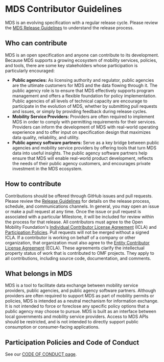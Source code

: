 # MDS Contributor Guidelines

MDS is an evolving specification with a regular release cycle. Please review the [MDS Release Guidelines](ReleaseGuidelines.md) to understand the release process.

## Who can contribute

MDS is an open specification and anyone can contribute to its development. Because MDS supports a growing ecosystem of mobility services, policies, and tools, there are some key stakeholders whose participation is particularly encouraged:

* **Public agencies:** As licensing authority and regulator, public agencies are the ultimate customers for MDS and the data flowing through it. The public agency role is to ensure that MDS effectively supports program management and offers a flexible foundation for policy implementation. Public agencies of all levels of technical capacity are encourage to participate in the evolution of MDS, whether by submitting pull requests and issues, or simply by providing feedback during release cycles.
* **Mobility Service Providers:** Providers are often required to implement MDS in order to comply with permitting requirements for their services. Providers can inform the development of MDS with real-world operating experience and to offer input on specification design that maximizes data quality, reliability, and utility.
* **Public agency software partners:** Serve as a key bridge between public agencies and mobility service providers by offering tools that turn MDS data into useful insights. The public agency software partners help ensure that MDS will enable real-world product development, reflects the needs of their public agency customers, and encourages private investment in the MDS ecosystem.

## How to contribute

Contributions should be offered through GitHub issues and pull requests. Please review the [Release Guidelines](ReleaseGuidelines.md) for details on the release process, schedule, and communications channels.
In general, you may open an issue or make a pull request at any time. Once the issue or pull request is associated with a particular Milestone, it will be included for review within the process for that release.
All contributors must agree to the Open Mobility Foundation's [Individual Contributor License Agreement](http://members.openmobilityfoundation.org/wp-content/uploads/2019/06/Individual-CLA.pdf) (ICLA) and [Participation Policies](https://members.openmobilityfoundation.org/wp-content/uploads/2019/06/OMFParticipationPolicies.pdf). Pull requests will not be merged without a signed ICLA. If a contributor is working on behalf of a company or other organization, that organization must also agree to the [Entity Contributor License Agreement](https://members.openmobilityfoundation.org/wp-content/uploads/2019/06/Entity-CLA.pdf) (ECLA). These agreements clarify the intellectual property status of work that is contributed to OMF projects. They apply to all contributions, including source code, documentation, and comments.

## What belongs in MDS

MDS is a tool to facilitate data exchange between mobility service providers, public agencies, and public agency software partners. Although providers are often required to support MDS as part of mobility permits or policies, MDS is intended as a neutral mechanism for information exchange. It is not intended to force or foreclose any specific policy options that a public agency may choose to pursue.
MDS is built as an interface between local governments and mobility service providers. Access to MDS APIs should be restricted, and is not intended to directly support public consumption or consumer-facing applications.

## Participation Policies and Code of Conduct

See our [CODE OF CONDUCT page](CODE_OF_CONDUCT.md).
